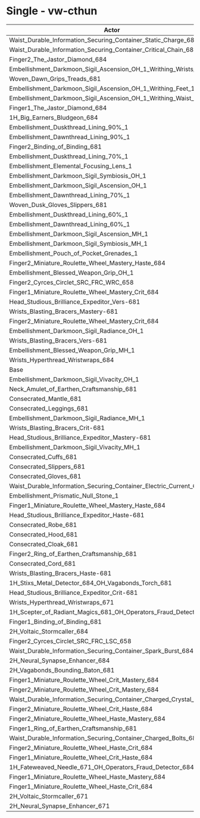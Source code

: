 # Single - vw-cthun
| Actor | DPS | Increase |
|---|:---:|:---:|
|Waist_Durable_Information_Securing_Container_Static_Charge_684|3533085|32.10%|
|Waist_Durable_Information_Securing_Container_Critical_Chain_684|2731467|2.13%|
|Finger2_The_Jastor_Diamond_684|2710527|1.35%|
|Embellishment_Darkmoon_Sigil_Ascension_OH_1_Writhing_Wrists_1|2706774|1.21%|
|Woven_Dawn_Grips_Treads_681|2706337|1.19%|
|Embellishment_Darkmoon_Sigil_Ascension_OH_1_Writhing_Feet_1|2705254|1.15%|
|Embellishment_Darkmoon_Sigil_Ascension_OH_1_Writhing_Waist_1|2700044|0.95%|
|Finger1_The_Jastor_Diamond_684|2698391|0.89%|
|1H_Big_Earners_Bludgeon_684|2692233|0.66%|
|Embellishment_Duskthread_Lining_90%_1|2691885|0.65%|
|Embellishment_Dawnthread_Lining_90%_1|2691252|0.63%|
|Finger2_Binding_of_Binding_681|2690090|0.58%|
|Embellishment_Duskthread_Lining_70%_1|2688047|0.51%|
|Embellishment_Elemental_Focusing_Lens_1|2687376|0.48%|
|Embellishment_Darkmoon_Sigil_Symbiosis_OH_1|2687085|0.47%|
|Embellishment_Darkmoon_Sigil_Ascension_OH_1|2686826|0.46%|
|Embellishment_Dawnthread_Lining_70%_1|2685878|0.42%|
|Woven_Dusk_Gloves_Slippers_681|2685316|0.40%|
|Embellishment_Duskthread_Lining_60%_1|2685126|0.40%|
|Embellishment_Dawnthread_Lining_60%_1|2684738|0.38%|
|Embellishment_Darkmoon_Sigil_Ascension_MH_1|2682907|0.31%|
|Embellishment_Darkmoon_Sigil_Symbiosis_MH_1|2682281|0.29%|
|Embellishment_Pouch_of_Pocket_Grenades_1|2682026|0.28%|
|Finger2_Miniature_Roulette_Wheel_Mastery_Haste_684|2680958|0.24%|
|Embellishment_Blessed_Weapon_Grip_OH_1|2679037|0.17%|
|Finger2_Cyrces_Circlet_SRC_FRC_WRC_658|2676279|0.07%|
|Finger1_Miniature_Roulette_Wheel_Mastery_Crit_684|2676011|0.06%|
|Head_Studious_Brilliance_Expeditor_Vers-681|2675990|0.05%|
|Wrists_Blasting_Bracers_Mastery-681|2675761|0.05%|
|Finger2_Miniature_Roulette_Wheel_Mastery_Crit_684|2675564|0.04%|
|Embellishment_Darkmoon_Sigil_Radiance_OH_1|2675465|0.03%|
|Wrists_Blasting_Bracers_Vers-681|2675338|0.03%|
|Embellishment_Blessed_Weapon_Grip_MH_1|2675114|0.02%|
|Wrists_Hyperthread_Wristwraps_684|2674759|0.01%|
|Base|2674535|0.00%|
|Embellishment_Darkmoon_Sigil_Vivacity_OH_1|2674310|-0.01%|
|Neck_Amulet_of_Earthen_Craftsmanship_681|2674218|-0.01%|
|Consecrated_Mantle_681|2673637|-0.03%|
|Consecrated_Leggings_681|2672791|-0.07%|
|Embellishment_Darkmoon_Sigil_Radiance_MH_1|2672630|-0.07%|
|Wrists_Blasting_Bracers_Crit-681|2672589|-0.07%|
|Head_Studious_Brilliance_Expeditor_Mastery-681|2672575|-0.07%|
|Embellishment_Darkmoon_Sigil_Vivacity_MH_1|2672526|-0.08%|
|Consecrated_Cuffs_681|2672381|-0.08%|
|Consecrated_Slippers_681|2672283|-0.08%|
|Consecrated_Gloves_681|2672246|-0.09%|
|Waist_Durable_Information_Securing_Container_Electric_Current_684|2672223|-0.09%|
|Embellishment_Prismatic_Null_Stone_1|2671783|-0.10%|
|Finger1_Miniature_Roulette_Wheel_Mastery_Haste_684|2671172|-0.13%|
|Head_Studious_Brilliance_Expeditor_Haste-681|2670977|-0.13%|
|Consecrated_Robe_681|2670641|-0.15%|
|Consecrated_Hood_681|2670582|-0.15%|
|Consecrated_Cloak_681|2670348|-0.16%|
|Finger2_Ring_of_Earthen_Craftsmanship_681|2670022|-0.17%|
|Consecrated_Cord_681|2668602|-0.22%|
|Wrists_Blasting_Bracers_Haste-681|2668445|-0.23%|
|1H_Stixs_Metal_Detector_684_OH_Vagabonds_Torch_681|2666479|-0.30%|
|Head_Studious_Brilliance_Expeditor_Crit-681|2665577|-0.33%|
|Wrists_Hyperthread_Wristwraps_671|2665260|-0.35%|
|1H_Scepter_of_Radiant_Magics_681_OH_Operators_Fraud_Detector_684|2662590|-0.45%|
|Finger1_Binding_of_Binding_681|2662421|-0.45%|
|2H_Voltaic_Stormcaller_684|2661129|-0.50%|
|Finger2_Cyrces_Circlet_SRC_FRC_LSC_658|2660608|-0.52%|
|Waist_Durable_Information_Securing_Container_Spark_Burst_684|2660464|-0.53%|
|2H_Neural_Synapse_Enhancer_684|2658079|-0.62%|
|2H_Vagabonds_Bounding_Baton_681|2654804|-0.74%|
|Finger1_Miniature_Roulette_Wheel_Crit_Mastery_684|2652937|-0.81%|
|Finger2_Miniature_Roulette_Wheel_Crit_Mastery_684|2651570|-0.86%|
|Waist_Durable_Information_Securing_Container_Charged_Crystal_684|2650680|-0.89%|
|Finger2_Miniature_Roulette_Wheel_Crit_Haste_684|2648138|-0.99%|
|Finger2_Miniature_Roulette_Wheel_Haste_Mastery_684|2647353|-1.02%|
|Finger1_Ring_of_Earthen_Craftsmanship_681|2645133|-1.10%|
|Waist_Durable_Information_Securing_Container_Charged_Bolts_684|2641109|-1.25%|
|Finger2_Miniature_Roulette_Wheel_Haste_Crit_684|2640348|-1.28%|
|Finger1_Miniature_Roulette_Wheel_Crit_Haste_684|2639122|-1.32%|
|1H_Fateweaved_Needle_671_OH_Operators_Fraud_Detector_684|2635922|-1.44%|
|Finger1_Miniature_Roulette_Wheel_Haste_Mastery_684|2619448|-2.06%|
|Finger1_Miniature_Roulette_Wheel_Haste_Crit_684|2612933|-2.30%|
|2H_Voltaic_Stormcaller_671|2580378|-3.52%|
|2H_Neural_Synapse_Enhancer_671|2575282|-3.71%|
